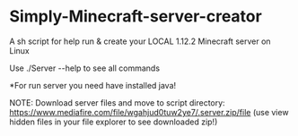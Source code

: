 # Simply-Minecraft-server-creator

A sh script for help run &amp; create your LOCAL 1.12.2 Minecraft server on Linux

Use ./Server --help to see all commands

*For run server you need have installed java!

NOTE: Download server files and move to script directory: https://www.mediafire.com/file/wgahjud0tuw2ye7/.server.zip/file (use view hidden files in your file explorer to see downloaded zip!)
